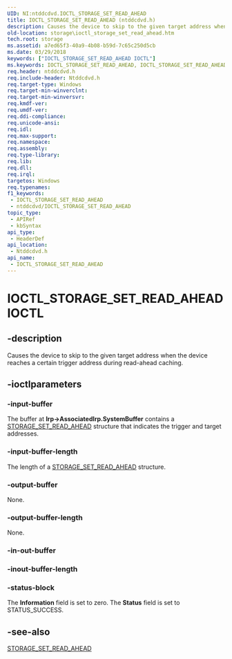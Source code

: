 ```yaml
---
UID: NI:ntddcdvd.IOCTL_STORAGE_SET_READ_AHEAD
title: IOCTL_STORAGE_SET_READ_AHEAD (ntddcdvd.h)
description: Causes the device to skip to the given target address when the device reaches a certain trigger address during read-ahead caching.
old-location: storage\ioctl_storage_set_read_ahead.htm
tech.root: storage
ms.assetid: a7ed65f3-40a9-4b08-b59d-7c65c250d5cb
ms.date: 03/29/2018
keywords: ["IOCTL_STORAGE_SET_READ_AHEAD IOCTL"]
ms.keywords: IOCTL_STORAGE_SET_READ_AHEAD, IOCTL_STORAGE_SET_READ_AHEAD control, IOCTL_STORAGE_SET_READ_AHEAD control code [Storage Devices], k307_0112afc4-1b4b-47c1-9ace-1d82a41b120f.xml, ntddcdvd/IOCTL_STORAGE_SET_READ_AHEAD, storage.ioctl_storage_set_read_ahead
req.header: ntddcdvd.h
req.include-header: Ntddcdvd.h
req.target-type: Windows
req.target-min-winverclnt: 
req.target-min-winversvr: 
req.kmdf-ver: 
req.umdf-ver: 
req.ddi-compliance: 
req.unicode-ansi: 
req.idl: 
req.max-support: 
req.namespace: 
req.assembly: 
req.type-library: 
req.lib: 
req.dll: 
req.irql: 
targetos: Windows
req.typenames: 
f1_keywords:
 - IOCTL_STORAGE_SET_READ_AHEAD
 - ntddcdvd/IOCTL_STORAGE_SET_READ_AHEAD
topic_type:
 - APIRef
 - kbSyntax
api_type:
 - HeaderDef
api_location:
 - Ntddcdvd.h
api_name:
 - IOCTL_STORAGE_SET_READ_AHEAD
---
```


# IOCTL_STORAGE_SET_READ_AHEAD IOCTL


## -description

Causes the device to skip to the given target address when the device reaches a certain trigger address during read-ahead caching.

## -ioctlparameters

### -input-buffer

The buffer at <b>Irp->AssociatedIrp.SystemBuffer</b> contains a <a href="/windows-hardware/drivers/ddi/ntddcdvd/ns-ntddcdvd-_storage_set_read_ahead">STORAGE_SET_READ_AHEAD</a> structure that indicates the trigger and target addresses.

### -input-buffer-length

The length of a <a href="/windows-hardware/drivers/ddi/ntddcdvd/ns-ntddcdvd-_storage_set_read_ahead">STORAGE_SET_READ_AHEAD</a> structure.

### -output-buffer

None.

### -output-buffer-length

None.

### -in-out-buffer

### -inout-buffer-length

### -status-block

The <b>Information</b> field is set to zero. The <b>Status</b> field is set to STATUS_SUCCESS.

## -see-also

<a href="/windows-hardware/drivers/ddi/ntddcdvd/ns-ntddcdvd-_storage_set_read_ahead">STORAGE_SET_READ_AHEAD</a>